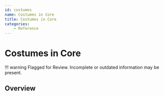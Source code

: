 ```yaml
---
id: costumes
name: Costumes in Core
title: Costumes in Core
categories:
    - Reference
---
```


# Costumes in Core

!!! warning
    Flagged for Review.
    Incomplete or outdated information may be present.

## Overview
